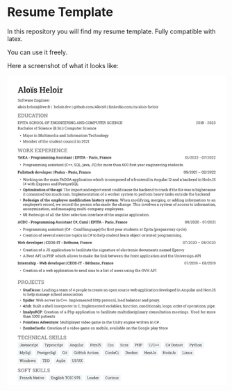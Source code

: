 # Resume Template

In this repository you will find my resume template.
Fully compatible with latex.

You can use it freely.

Here a screenshot of what it looks like:

![CV](/cv.png)
